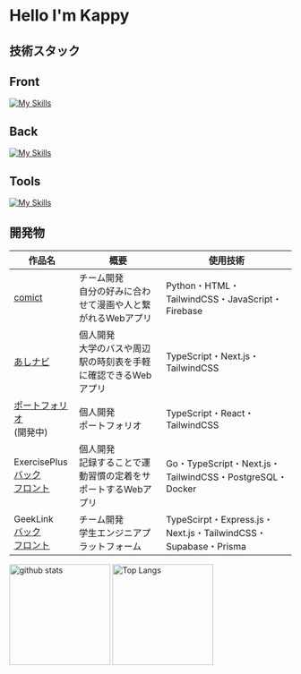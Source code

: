 # Hello I'm Kappy 

## 技術スタック
<h2>Front</h2>

[![My Skills](https://skillicons.dev/icons?i=html,css,js,ts,tailwindcss,nextjs,react)](https://skillicons.dev)

<h2>Back</h2>

[![My Skills](https://skillicons.dev/icons?i=python,flask,golang,ts,expressjs,php,laravel,firebase,supabase,postgres,prisma)](https://skillicons.dev)

<h2>Tools</h2>

[![My Skills](https://skillicons.dev/icons?i=git,github,gitlab,docker,phpstorm,postman)](https://skillicons.dev)



## 開発物

| 作品名 | 概要 | 使用技術 |
|--------|--------|--------|
| [comict](https://github.com/kou7306/comict) | チーム開発<br/>自分の好みに合わせて漫画や人と繋がれるWebアプリ | Python・HTML・TailwindCSS・JavaScript・Firebase |
| [あしナビ](https://github.com/kappy0713/ashinavi) | 個人開発<br/>大学のバスや周辺駅の時刻表を手軽に確認できるWebアプリ | TypeScript・Next.js・TailwindCSS |
| [ポートフォリオ](https://kappy-portfolio.vercel.app/)<br/>(開発中) | 個人開発<br/>ポートフォリオ | TypeScript・React・TailwindCSS |
| ExercisePlus<br/>[バック](https://github.com/kappy0713/sports_backend) <br/> [フロント](https://github.com/kappy0713/sports_frontend)| 個人開発<br/>記録することで運動習慣の定着をサポートするWebアプリ | Go・TypeScript・Next.js・TailwindCSS・PostgreSQL・Docker |
| GeekLink<br/>[バック](https://github.com/kou7306/GeekLink_backend) <br/> [フロント](https://github.com/kou7306/GeekLink_frontend) | チーム開発<br/>学生エンジニアプラットフォーム | TypeScirpt・Express.js・Next.js・TailwindCSS・Supabase・Prisma |

<div align="center">  
  <p align="left"> 
    <img alt="github stats" height="180px" src="https://github-readme-stats.vercel.app/api?username=kappy0713&theme=radical&show_icons=ture" />
    <img alt="Top Langs" height="180px" src="https://github-readme-stats.vercel.app/api/top-langs/?username=kappy0713&layout=compact&show_icons=true&theme=radical" />
  </p>
</div>

<!--
**kappy0713/kappy0713** is a ✨ _special_ ✨ repository because its `README.md` (this file) appears on your GitHub profile.

Here are some ideas to get you started:

- 🔭 I’m currently working on ...
- 🌱 I’m currently learning ...
- 👯 I’m looking to collaborate on ...
- 🤔 I’m looking for help with ...
- 💬 Ask me about ...
- 📫 How to reach me: ...
- 😄 Pronouns: ...
- ⚡ Fun fact: ...
-->
